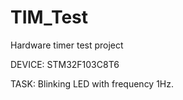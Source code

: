 # TIM_Test

Hardware timer test project

DEVICE: STM32F103C8T6

TASK: Blinking LED with frequency 1Hz.
